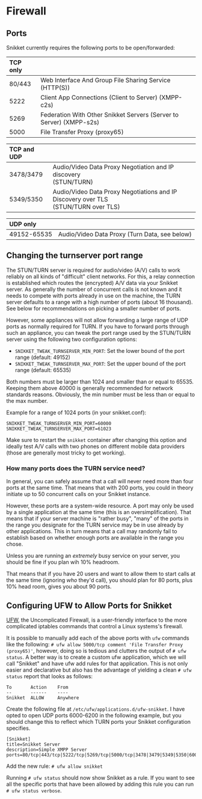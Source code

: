 # Firewall

## Ports

Snikket currently requires the following ports to be open/forwarded:


 
  
 |**TCP only**   |                                                                                    |
 | :------------ | :--------------------------------------------------------------------------------- |
 | 80/443        | Web Interface And Group File Sharing Service (HTTP(S))                             |                                                                                                 
 | 5222          | Client App Connections (Client to Server) (XMPP-c2s)                               |               
 | 5269          | Federation With Other Snikket Servers (Server to Server) (XMPP-s2s)                |                                                                                                      
 | 5000          | File Transfer Proxy (proxy65)                                                      |
  
 
 |**TCP and UDP**|                                                                                    |
 | :-------------| :--------------------------------------------------------------------------------- |
 | 3478/3479     | Audio/Video Data Proxy Negotiation and IP discovery <br /> (STUN/TURN)                    |
 | 5349/5350     | Audio/Video Data Proxy Negotiations and IP Discovery over TLS <br /> (STUN/TURN over TLS) |


 |**UDP only**  |                                                                                    |
 | :----------- | :----------------------------------------------------------------------------------|
 | 49152-65535  | Audio/Video Data Proxy (Turn Data, see below)                                      |


## Changing the turnserver port range

The STUN/TURN server is required for audio/video (A/V) calls to work reliably on all kinds of "difficult" client networks. For this, a relay connection is established which routes the (encrypted) A/V data via your Snikket server. As generally the number of concurrent calls is not known and it needs to compete with ports already in use on the machine, the TURN server defaults to a range with a high number of ports (about 16 thousand). See below for recommendations on picking a smaller number of ports.

However, some appliances will not allow forwarding a large range of UDP ports as normally required for TURN. If you have to forward ports through such an appliance, you can tweak the port range used by the STUN/TURN server using the following two configuration options:

* `SNIKKET_TWEAK_TURNSERVER_MIN_PORT`: Set the lower bound of the port range (default: 49152)
* `SNIKKET_TWEAK_TURNSERVER_MAX_PORT`: Set the upper bound of the port range (default: 65535)

Both numbers must be larger than 1024 and smaller than or equal to 65535. Keeping them above 40000 is generally recommended for network standards reasons. Obviously, the min number must be less than or equal to the max number.

Example for a range of 1024 ports (in your snikket.conf):

```
SNIKKET_TWEAK_TURNSERVER_MIN_PORT=60000
SNIKKET_TWEAK_TURNSERVER_MAX_PORT=61023
```

Make sure to restart the `snikket` container after changing this option and ideally test A/V calls with two phones on different mobile data providers (those are generally most tricky to get working).

### How many ports does the TURN service need?

In general, you can safely assume that a call will never need more than four ports at the same time. That means that with 200 ports, you could in theory initiate up to 50 concurrent calls on your Snikket instance.

However, these ports are a system-wide resource. A port may only be used by a single application at the same time (this is an oversimplification). That means that if your server machine is "rather busy", "many" of the ports in the range you designate for the TURN service may be in use already by other applications. This in turn means that a call may randomly fail to establish based on whether enough ports are available in the range you chose.

Unless you are running an *extremely* busy service on your server, you should be fine if you plan wih 10% headroom. <!-- I checked how many "high ports" (5 digits) were open on the search.jabber.network xmppd at a random point in time, and they were just 800. Given that the high port range has 50k ports and that most users are not going to run a busy service as that, it should be fine. -->

That means that if you have 20 users and want to allow them to start calls at the same time (ignoring *who* they'd call), you should plan for 80 ports, plus 10% head room, gives you about 90 ports.

## Configuring UFW to Allow Ports for Snikket

[UFW](https://wiki.ubuntu.com/UncomplicatedFirewall), the Uncomplicated Firewall, is a user-friendly interface to the more complicated iptables commands that control a Linux systems's firewall. 

It is possible to manually add each of the above ports with `ufw` commands like the following: `# ufw allow 5000/tcp comment 'File Transfer Proxy (proxy65)'`, however, doing so is tedious and clutters the output of `# ufw status`. A better way is to create a custom ufw application, which we will call "Snikket" and have ufw add rules for that application. This is not only easier and declarative but also has the advantage of yielding a clean `# ufw status` report that looks as follows:

```
To       Action    From 
--       ------    ----
Snikket  ALLOW     Anywhere
```

Create the following file at `/etc/ufw/applications.d/ufw-snikket`. I have opted to open UDP ports 6000-6200 in the following example, but you should change this to reflect which TURN ports your Snikket configuration specifies.

```
[Snikket]
title=Snikket Server
description=Simple XMPP Server
ports=80/tcp|443/tcp|5222/tcp|5269/tcp|5000/tcp|3478|3479|5349|5350|6000:6200/udp
```

Add the new rule:
`# ufw allow snikket`

Running `# ufw status` should now show Snikket as a rule. If you want to see all the specific ports that have been allowed by adding this rule you can run `# ufw status verbose`.
